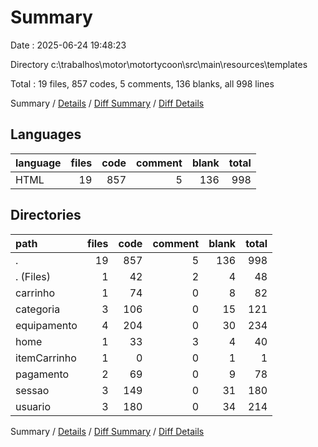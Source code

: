 # Summary

Date : 2025-06-24 19:48:23

Directory c:\\trabalhos\\motor\\motortycoon\\src\\main\\resources\\templates

Total : 19 files,  857 codes, 5 comments, 136 blanks, all 998 lines

Summary / [Details](details.md) / [Diff Summary](diff.md) / [Diff Details](diff-details.md)

## Languages
| language | files | code | comment | blank | total |
| :--- | ---: | ---: | ---: | ---: | ---: |
| HTML | 19 | 857 | 5 | 136 | 998 |

## Directories
| path | files | code | comment | blank | total |
| :--- | ---: | ---: | ---: | ---: | ---: |
| . | 19 | 857 | 5 | 136 | 998 |
| . (Files) | 1 | 42 | 2 | 4 | 48 |
| carrinho | 1 | 74 | 0 | 8 | 82 |
| categoria | 3 | 106 | 0 | 15 | 121 |
| equipamento | 4 | 204 | 0 | 30 | 234 |
| home | 1 | 33 | 3 | 4 | 40 |
| itemCarrinho | 1 | 0 | 0 | 1 | 1 |
| pagamento | 2 | 69 | 0 | 9 | 78 |
| sessao | 3 | 149 | 0 | 31 | 180 |
| usuario | 3 | 180 | 0 | 34 | 214 |

Summary / [Details](details.md) / [Diff Summary](diff.md) / [Diff Details](diff-details.md)